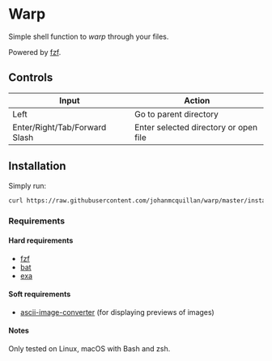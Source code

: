 # Warp

Simple shell function to *warp* through your files.

Powered by [fzf](https://github.com/junegunn/fzf).

## Controls

| Input                         | Action                                |
| ----------------------------- | ------------------------------------- |
| Left                          | Go to parent directory                |
| Enter/Right/Tab/Forward Slash | Enter selected directory or open file |

## Installation

Simply run:

``` sh
curl https://raw.githubusercontent.com/johanmcquillan/warp/master/install.sh | bash
```

### Requirements

#### Hard requirements

- [fzf](https://github.com/junegunn/fzf)
- [bat](https://github.com/sharkdp/bat)
- [exa](https://github.com/ogham/exa)

#### Soft requirements

- [ascii-image-converter](https://github.com/TheZoraiz/ascii-image-converter) (for displaying previews of images)

#### Notes

Only tested on Linux, macOS with Bash and zsh.

